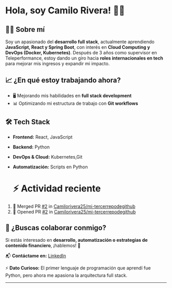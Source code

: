 # Hola, soy Camilo Rivera! 🚀💡  

## 👨‍💻 Sobre mí  
Soy un apasionado del **desarrollo full stack**, actualmente aprendiendo **JavaScript, React y Spring Boot**, con interés en **Cloud Computing y DevOps (Docker, Kubernetes)**. Después de 3 años como supervisor en Teleperformance, estoy dando un giro hacia **roles internacionales en tech** para mejorar mis ingresos y expandir mi impacto.  

## 📈 ¿En qué estoy trabajando ahora?  
- 🖥 Mejorando mis habilidades en **full stack development**  
- 📊 Optimizando mi estructura de trabajo con **Git workflows**  

## 🛠 Tech Stack  
- **Frontend:** React, JavaScript  
- **Backend:**  Python  
- **DevOps & Cloud:**  Kubernetes,Git  
- **Automatización:** Scripts en Python

  # ⚡ Actividad reciente
<!--START_SECTION:activity-->
1. 🎉 Merged PR [#2](https://github.com/Camilorivera25/mi-tercerrepodegithub/pull/2) in [Camilorivera25/mi-tercerrepodegithub](https://github.com/Camilorivera25/mi-tercerrepodegithub)
2. 💪 Opened PR [#2](https://github.com/Camilorivera25/mi-tercerrepodegithub/pull/2) in [Camilorivera25/mi-tercerrepodegithub](https://github.com/Camilorivera25/mi-tercerrepodegithub)
<!--END_SECTION:activity-->
<!--RECENT_ACTIVITY:last_update-->
<!--RECENT_ACTIVITY:last_update.end-->


## 📢 ¿Buscas colaborar conmigo?  
Si estás interesado en **desarrollo, automatización o estrategias de contenido financiero**, ¡hablemos! 🚀  

📬 **Contáctame en:** [LinkedIn](https://www.linkedin.com/in/camilorivera25)  

⚡ **Dato Curioso:** El primer lenguaje de programación que aprendí fue Python, pero ahora me apasiona la arquitectura full stack.  

---
